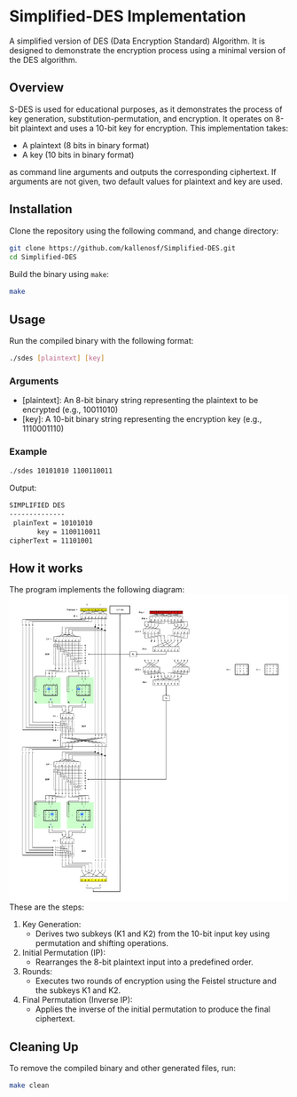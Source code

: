 # Simplified-DES Implementation
A simplified version of DES (Data Encryption Standard) Algorithm. It is designed to demonstrate the encryption process using a minimal version of the DES algorithm.

## Overview
S-DES is used for educational purposes, as it demonstrates the process of key generation, substitution-permutation, and encryption. It operates on 8-bit plaintext and uses a 10-bit key for encryption.
This implementation takes:
- A plaintext (8 bits in binary format)
- A key (10 bits in binary format)

as command line arguments and outputs the corresponding ciphertext. If arguments are not given, two default values for plaintext and key are used.

## Installation
Clone the repository using the following command, and change directory:
```sh
git clone https://github.com/kallenosf/Simplified-DES.git
cd Simplified-DES
```
Build the binary using `make`:
```sh
make
```
## Usage
Run the compiled binary with the following format:
```sh
./sdes [plaintext] [key]
```
### Arguments
- [plaintext]: An 8-bit binary string representing the plaintext to be encrypted (e.g., 10011010)
- [key]: A 10-bit binary string representing the encryption key (e.g., 1110001110)
### Example
```sh
./sdes 10101010 1100110011
```
Output:
```
SIMPLIFIED DES
--------------
 plainText = 10101010
       key = 1100110011
cipherText = 11101001
```
## How it works
The program implements the following diagram:
![S-DES workflow](https://raw.githubusercontent.com/kallenosf/Simplified-DES/refs/heads/main/sdes.png)
These are the steps:
1. Key Generation:
   - Derives two subkeys (K1 and K2) from the 10-bit input key using permutation and shifting operations.
2. Initial Permutation (IP):
   - Rearranges the 8-bit plaintext input into a predefined order.
3. Rounds:
   - Executes two rounds of encryption using the Feistel structure and the subkeys K1 and K2.
4. Final Permutation (Inverse IP):
   - Applies the inverse of the initial permutation to produce the final ciphertext.
  
## Cleaning Up
To remove the compiled binary and other generated files, run:
```sh
make clean
```
